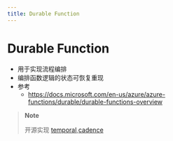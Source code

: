 ```yaml
---
title: Durable Function
---
```


# Durable Function

- 用于实现流程编排
- 编排函数逻辑的状态可恢复重现
- 参考
  - https://docs.microsoft.com/en-us/azure/azure-functions/durable/durable-functions-overview

> **Note**
>
> 开源实现 [temporal](../../service/workflow/temporal.md),[cadence](../../service/workflow/cadence.md)
